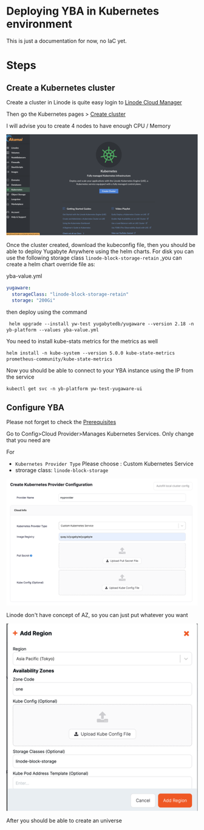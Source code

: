 # Deploying YBA in Kubernetes environment

This is just a documentation for now, no IaC yet.


# Steps

## Create a Kubernetes cluster

Create a cluster in Linode is quite easy login to [Linode Cloud Manager](https://cloud.linode.com/)

Then go the Kubernetes pages > [Create cluster](https://cloud.linode.com/kubernetes/create)

I will advise you to create 4 nodes to have enough CPU / Memory

![image](<assets/Screenshot 2023-06-23 at 10.46.03.png>)



Once the cluster created, download the kubeconfig file, then you should be able to deploy Yugabyte Anywhere using the helm charts. 
For disk you can use the following storage class `linode-block-storage-retain` ,you can create a helm chart override file as:


yba-value.yml

```yaml
yugaware:
  storageClass: "linode-block-storage-retain"
  storage: "200Gi"
```

then deploy using the command 

```shell
 helm upgrade --install yw-test yugabytedb/yugaware --version 2.18 -n yb-platform --values yba-value.yml
```

You need to install kube-stats metrics for the metrics as well

```shell
helm install -n kube-system --version 5.0.0 kube-state-metrics prometheus-community/kube-state-metrics 
```

Now you should be able to connect to your YBA instance using the IP from the service
```
kubectl get svc -n yb-platform yw-test-yugaware-ui
```


## Configure YBA
Please not forget to check the [Prerequisites](https://docs.yugabyte.com/preview/yugabyte-platform/configure-yugabyte-platform/set-up-cloud-provider/kubernetes/#prerequisites)

Go to Config>Cloud Provider>Manages Kubernetes Services.
Only change that you need are

For 
* `Kubernetes Provider Type` Please choose : Custom Kubernetes Service
* strorage class: `linode-block-storage`


![](<assets/Screenshot 2023-06-30 at 17.11.13.png>)

Linode don't have concept of AZ, so you can just put whatever you want



![](<assets/Screenshot 2023-06-30 at 17.11.03.png>)



After you should be able to create an universe